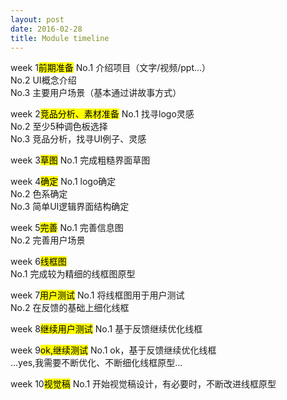 ```yaml
---
layout: post
date: 2016-02-28
title: Module timeline
---
```


week 1<mark>前期准备</mark>
No.1 介绍项目（文字/视频/ppt...）
<br>No.2 UI概念介绍
<br>No.3 主要用户场景（基本通过讲故事方式）

week 2<mark>竞品分析、素材准备</mark>
No.1 找寻logo灵感
<br>No.2 至少5种调色板选择
<br>No.3 竞品分析，找寻UI例子、灵感

week 3<mark>草图</mark>
No.1 完成粗糙界面草图

week 4<mark>确定</mark>
No.1 logo确定
<br>No.2 色系确定
<br>No.3 简单UI逻辑界面结构确定

week 5<mark>完善</mark>
No.1 完善信息图
<br>No.2 完善用户场景

week 6<mark>线框图</mark>
<br>No.1 完成较为精细的线框图原型

week 7<mark>用户测试</mark>
No.1 将线框图用于用户测试
<br>No.2 在反馈的基础上细化线框

week 8<mark>继续用户测试</mark>
No.1 基于反馈继续优化线框

week 9<mark>ok,继续测试</mark>
No.1 ok，基于反馈继续优化线框
<br>...yes,我需要不断优化、不断细化线框原型...

week 10<mark>视觉稿</mark>
No.1 开始视觉稿设计，有必要时，不断改进线框原型